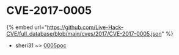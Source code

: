 # CVE-2017-0005
{% embed url="https://github.com/Live-Hack-CVE/full_database/blob/main/cves/2017/CVE-2017-0005.json" %}

* sheri31 ~> [0005poc](https://www.alice-snow.ru/2017/database/cve-2017-0005/0005poc-sheri31)